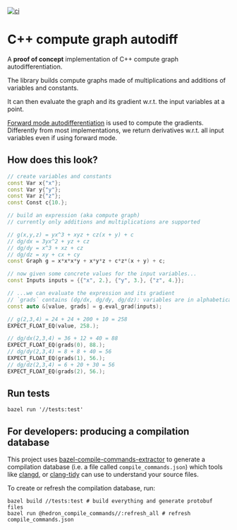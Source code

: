 [![ci](https://github.com/eguiraud/cpp-graph-autodiff/actions/workflows/ci.yml/badge.svg?branch=main)](https://github.com/eguiraud/cpp-graph-autodiff/actions/workflows/ci.yml)

# C++ compute graph autodiff

A **proof of concept** implementation of C++ compute graph autodifferentiation.

The library builds compute graphs made of multiplications and additions of variables and constants.

It can then evaluate the graph and its gradient w.r.t. the input variables at a point.

[Forward mode autodifferentiation](https://en.wikipedia.org/wiki/Automatic_differentiation#Forward_accumulation) is used to compute the gradients.
Differently from most implementations, we return derivatives w.r.t. all input variables even if using forward mode.

## How does this look?

```cpp
// create variables and constants
const Var x{"x"};
const Var y{"y"};
const Var z{"z"};
const Const c{10.};

// build an expression (aka compute graph)
// currently only additions and multiplications are supported

// g(x,y,z) = yx^3 + xyz + cz(x + y) + c
// dg/dx = 3yx^2 + yz + cz
// dg/dy = x^3 + xz + cz
// dg/dz = xy + cx + cy
const Graph g = x*x*x*y + x*y*z + c*z*(x + y) + c;

// now given some concrete values for the input variables...
const Inputs inputs = {{"x", 2.}, {"y", 3.}, {"z", 4.}};

// ...we can evaluate the expression and its gradient
// `grads` contains (dg/dx, dg/dy, dg/dz): variables are in alphabetical order
const auto &[value, grads] = g.eval_grad(inputs);

// g(2,3,4) = 24 + 24 + 200 + 10 = 258
EXPECT_FLOAT_EQ(value, 258.);

// dg/dx(2,3,4) = 36 + 12 + 40 = 88
EXPECT_FLOAT_EQ(grads(0), 88.);
// dg/dy(2,3,4) = 8 + 8 + 40 = 56
EXPECT_FLOAT_EQ(grads(1), 56.);
// dg/dz(2,3,4) = 6 + 20 + 30 = 56
EXPECT_FLOAT_EQ(grads(2), 56.);
```

## Run tests

```shell
bazel run '//tests:test'
```

## For developers: producing a compilation database

This project uses [bazel-compile-commands-extractor](https://github.com/hedronvision/bazel-compile-commands-extractor)
to generate a compilation database (i.e. a file called `compile_commands.json`) which tools like [clangd](https://clangd.llvm.org/),
or [clang-tidy](https://clang.llvm.org/extra/clang-tidy/) can use to understand your source files.

To create or refresh the compilation database, run:

```
bazel build //tests:test # build everything and generate protobuf files
bazel run @hedron_compile_commands//:refresh_all # refresh compile_commands.json
```
